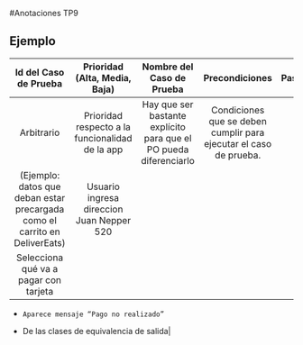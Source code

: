 #Anotaciones TP9

## Ejemplo
|Id del Caso de Prueba | Prioridad (Alta, Media, Baja)| Nombre del Caso de Prueba | Precondiciones | Pasos | Resultado esperado | 
|	:----:			   |			:----:			  |			:----:       	  |	    :----:	   | :----: |		:----:		|
|Arbitrario | Prioridad respecto a la funcionalidad de la app| Hay que ser bastante explícito para que el PO pueda diferenciarlo | Condiciones que se deben cumplir para ejecutar el caso de prueba. 
(Ejemplo: datos que deban estar precargada como el carrito en DeliverEats)| Usuario ingresa direccion Juan Nepper 520
Selecciona qué va a pagar con tarjeta|
-     Aparece mensaje “Pago no realizado”
- De las clases de equivalencia de salida|

